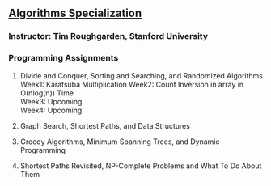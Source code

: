 ## [Algorithms Specialization](https://www.coursera.org/specializations/algorithms)  
### Instructor: Tim Roughgarden, Stanford University  
  
### Programming Assignments  
1. Divide and Conquer, Sorting and Searching, and Randomized Algorithms
    Week1: Karatsuba Multiplication
    Week2: Count Inversion in array in O(nlog(n)) Time  
    Week3: Upcoming  
    Week4: Upcoming   

2. Graph Search, Shortest Paths, and Data Structures  
  
3. Greedy Algorithms, Minimum Spanning Trees, and Dynamic Programming  
  
4. Shortest Paths Revisited, NP-Complete Problems and What To Do About Them  

